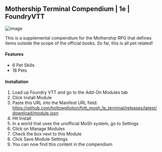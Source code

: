 ## Mothership Terminal Compendium | 1e | FoundryVTT
![image](https://github.com/hollowphoton/fvtt_mosh_1e_psg/assets/17795348/a1abe5c5-94d0-4d4f-9581-ac2c0fded6b0)

This is a supplemental compendium for the Mothership RPG that defines items outside the scope of the official books. So far, this is all pet related!

#### Features
- 6 Pet Skills
- 18 Pets

#### Installation
 1. Load up Foundry VTT and go to the Add-On Modules tab
 2. Click Install Module
 3. Paste this URL into the Manifest URL field: https://github.com/hollowphoton/fvtt_mosh_1e_terminal/releases/latest/download/module.json
 4. Hit Install
 5. In a world that uses the unofficial MoSh system, go to Settings
 6. Click on Manage Modules
 7. Check the box next to this Module
 8. Click Save Module Settings
 9. You can now find this content in the compendium
